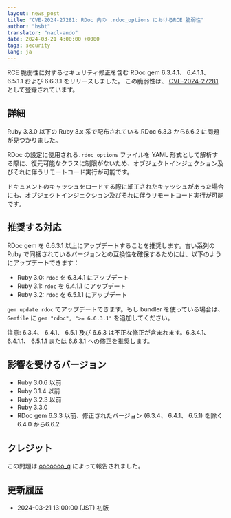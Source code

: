 ```yaml
---
layout: news_post
title: "CVE-2024-27281: RDoc 内の .rdoc_options におけるRCE 脆弱性"
author: "hsbt"
translator: "nacl-ando"
date: 2024-03-21 4:00:00 +0000
tags: security
lang: ja
---
```



RCE 脆弱性に対するセキュリティ修正を含む RDoc gem 6.3.4.1、 6.4.1.1、 6.5.1.1 および 6.6.3.1 をリリースしました。
この脆弱性は、 [CVE-2024-27281](https://www.cve.org/CVERecord?id=CVE-2024-27281) として登録されています。

## 詳細

Ruby 3.3.0 以下の Ruby 3.x 系で配布されている.RDoc 6.3.3 から6.6.2 に問題が見つかりました。

RDoc の設定に使用される`.rdoc_options` ファイルを YAML 形式として解析する際に、復元可能なクラスに制限がないため、オブジェクトインジェクション及びそれに伴うリモートコード実行が可能です。

ドキュメントのキャッシュをロードする際に細工されたキャッシュがあった場合にも、オブジェクトインジェクション及びそれに伴うリモートコード実行が可能です。

## 推奨する対応

RDoc gem を 6.6.3.1 以上にアップデートすることを推奨します。古い系列の Ruby で同梱されているバージョンとの互換性を確保するためには、以下のようにアップデートできます：

* Ruby 3.0: `rdoc` を 6.3.4.1 にアップデート
* Ruby 3.1: `rdoc` を 6.4.1.1 にアップデート
* Ruby 3.2: `rdoc` を 6.5.1.1 にアップデート

`gem update rdoc` でアップデートできます。もし bundler を使っている場合は、 `Gemfile` に `gem "rdoc", ">= 6.6.3.1"` を追加してください。

注意: 6.3.4、 6.4.1、 6.5.1 及び 6.6.3 は不正な修正が含まれます。6.3.4.1、 6.4.1.1、 6.5.1.1 または 6.6.3.1 への修正を推奨します。

## 影響を受けるバージョン

* Ruby 3.0.6 以前
* Ruby 3.1.4 以前
* Ruby 3.2.3 以前
* Ruby 3.3.0
* RDoc gem 6.3.3 以前、修正されたバージョン (6.3.4、 6.4.1、 6.5.1) を除く 6.4.0 から6.6.2

## クレジット

この問題は [ooooooo_q](https://hackerone.com/ooooooo_q?type=user) によって報告されました。

## 更新履歴

* 2024-03-21 13:00:00 (JST) 初版
